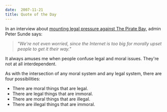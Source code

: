 ```yaml
---
date:  2007-11-21
title: Quote of the Day
---
```

In an interview about <a href="http://arstechnica.com/news.ars/post/20071118-pirate-bay-faces-prince-pressure-private-investigators-in-foreign-cars.html">mounting legal pressure against The Pirate Bay</a>, admin Peter Sunde says:

<blockquote><em>"We're not even worried, since the Internet is too big for morally upset people to get it their way."</em></blockquote>

It always amuses me when people confuse legal and moral issues. They're not at all interdependent.

As with the intersection of any moral system and any legal system, there are four possibilities:
<ul>
  <li>There are moral things that are legal.</li>
  <li>There are legal things that are immoral.</li>
  <li>There are moral things that are illegal.</li>
  <li>There are illegal things that are immoral.</li>
</ul>

